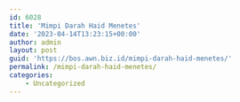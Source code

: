 ```yaml
---
id: 6028
title: 'Mimpi Darah Haid Menetes'
date: '2023-04-14T13:23:15+00:00'
author: admin
layout: post
guid: 'https://bos.awn.biz.id/mimpi-darah-haid-menetes/'
permalink: /mimpi-darah-haid-menetes/
categories:
    - Uncategorized
---
```


